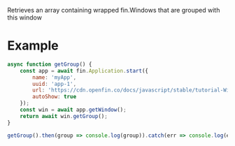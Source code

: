 Retrieves an array containing wrapped fin.Windows that are grouped with this window

# Example
```js
async function getGroup() {
    const app = await fin.Application.start({
        name: 'myApp',
        uuid: 'app-1',
        url: 'https://cdn.openfin.co/docs/javascript/stable/tutorial-Window.getGroup.html',
        autoShow: true
    });
    const win = await app.getWindow();
    return await win.getGroup();
}

getGroup().then(group => console.log(group)).catch(err => console.log(err));
```
